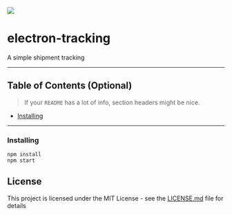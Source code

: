 
<img src="https://github.com/SirKrilhos/electron-tracking/blob/master/demo/demo.gif">

# electron-tracking

A simple shipment tracking 

---

## Table of Contents (Optional)

> If your `README` has a lot of info, section headers might be nice.

- [Installing](#Installing)

---

### Installing

```
npm install
npm start
```

## License

This project is licensed under the MIT License - see the [LICENSE.md](LICENSE.md) file for details
